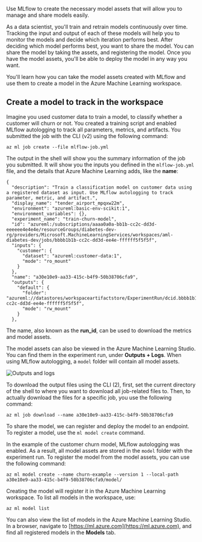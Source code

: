 Use MLflow to create the necessary model assets that will allow you to manage and share models easily.

As a data scientist, you'll train and retrain models continuously over time. Tracking the input and output of each of these models will help you to monitor the models and decide which iteration performs best. After deciding which model performs best, you want to share the model. You can share the model by taking the assets, and registering the model. Once you have the model assets, you'll be able to deploy the model in any way you want.

You'll learn how you can take the model assets created with MLflow and use them to create a model in the Azure Machine Learning workspace.

## Create a model to track in the workspace

Imagine you used customer data to train a model, to classify whether a customer will churn or not. You created a training script and enabled MLflow autologging to track all parameters, metrics, and artifacts. You submitted the job with the CLI (v2) using the following command:

```azurecli
az ml job create --file mlflow-job.yml
```

The output in the shell will show you the summary information of the job you submitted. It will show you the inputs you defined in the `mlflow-job.yml` file, and the details that Azure Machine Learning adds, like the **name**:

```
{
  "description": "Train a classification model on customer data using a registered dataset as input. Use MLflow autologging to track parameter, metric, and artifact.",
  "display_name": "tender_airport_mpqxw22m",
  "environment": "azureml:basic-env-scikit:1",
  "environment_variables": {},
  "experiment_name": "train-churn-model",
  "id": "azureml:/subscriptions/aaaa0a0a-bb1b-cc2c-dd3d-eeeeee4e4e4e/resourceGroups/diabetes-dev-rg/providers/Microsoft.MachineLearningServices/workspaces/aml-diabetes-dev/jobs/bbbb1b1b-cc2c-dd3d-ee4e-ffffff5f5f5f",
  "inputs": {
    "customer": {
      "dataset": "azureml:customer-data:1",
      "mode": "ro_mount"
    }
  },
  "name": "a30e10e9-aa33-415c-b4f9-50b38706cfa9",
  "outputs": {
    "default": {
      "folder": "azureml://datastores/workspaceartifactstore/ExperimentRun/dcid.bbbb1b1b-cc2c-dd3d-ee4e-ffffff5f5f5f",
      "mode": "rw_mount"
    }
  },
```

The name, also known as the **run_id**, can be used to download the metrics and model assets.

The model assets can also be viewed in the Azure Machine Learning Studio. You can find them in the experiment run, under **Outputs + Logs**. When using MLflow autologging, a `model` folder will contain all model assets.

![Outputs and logs](../media/03-01-outputs-logs.png)

To download the output files using the CLI (2), first, set the current directory of the shell to where you want to download all job-related files to. Then, to actually download the files for a specific job, you use the following command:

```azurecli
az ml job download --name a30e10e9-aa33-415c-b4f9-50b38706cfa9
```

To share the model, we can register and deploy the model to an endpoint. To register a model, use the `ml model create` command.

In the example of the customer churn model, MLflow autologging was enabled. As a result, all model assets are stored in the `model` folder with the experiment run. To register the model from the model assets, you can use the following command:

```azurecli
az ml model create --name churn-example --version 1 --local-path a30e10e9-aa33-415c-b4f9-50b38706cfa9/model/
```

Creating the model will register it in the Azure Machine Learning workspace. To list all models in the workspace, use:

```azurecli
az ml model list
```

You can also view the list of models in the Azure Machine Learning Studio. In a browser, navigate to [https://ml.azure.com](https://ml.azure.com), and find all registered models in the **Models** tab.

